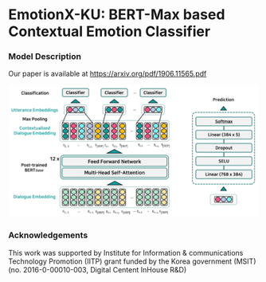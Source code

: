 # EmotionX-KU: BERT-Max based Contextual Emotion Classifier

### Model Description

Our paper is available at https://arxiv.org/pdf/1906.11565.pdf

![model_overview](./img/model_overview_1.1.png)

### Acknowledgements

This work was supported by Institute for Information & communications Technology Promotion (IITP) grant funded by the Korea government (MSIT) (no. 2016-0-00010-003, Digital Centent InHouse R&D)
